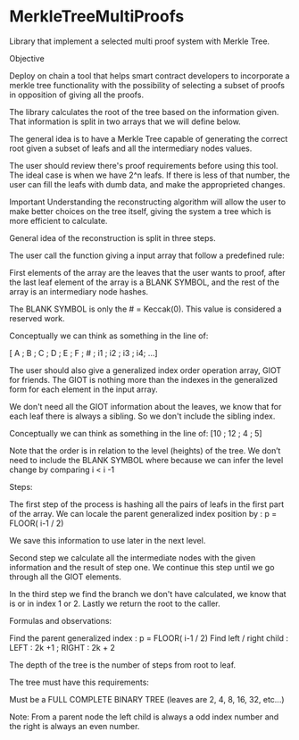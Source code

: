 # MerkleTreeMultiProofs

Library that implement a selected multi proof system with Merkle Tree.

Objective

Deploy on chain a tool that helps smart contract developers to incorporate a merkle tree functionality with the possibility of selecting a subset of proofs in opposition of giving all the proofs. 

The library calculates the root of the tree based on the information given.
That information is split in two arrays that we will define below.

The general idea is to have a Merkle Tree capable of generating the correct root given a subset of leafs and all the intermediary nodes values.

The user should review there's proof requirements before using this tool.
The ideal case is when we have 2^n leafs. If there is less of that number, the user can fill the leafs with dumb data, and make the approprieted changes. 

Important
Understanding the reconstructing algorithm will allow the user to make better choices on the tree itself, giving the system a tree which is more efficient to calculate.


General idea of the reconstruction is split in three steps.

The user call the function giving a input array that follow a predefined rule:

First elements of the array are the leaves that the user wants to proof, after the last leaf element of the array is a BLANK SYMBOL, and the rest of the array is an intermediary node hashes.

The BLANK SYMBOL is only the # = Keccak(0). This value is considered a reserved work.

Conceptually we can think as something in the line of: 

[ A ; B ; C ; D ; E ; F ; # ; i1 ; i2 ; i3 ; i4; …]

The user should also give a generalized index order operation array, GIOT for friends.
The GIOT is nothing more than the indexes in the generalized form for each element in the input array.

We don't need all the GIOT information about the leaves, we know that for each leaf there is always a sibling. So we don't include the sibling index.

Conceptually we can think as something in the line of: 
[10 ; 12 ; 4 ; 5]


Note that the order is in relation to the level (heights) of the tree. We don’t need to include the BLANK SYMBOL where because we can infer the level change by comparing i < i -1



Steps: 

The first step of the process is hashing all the pairs of leafs in the first part of the array.
We can locale the parent generalized index position by : p = FLOOR( i-1 / 2)

We save this information to use later in the next level.

Second step we calculate all the intermediate nodes with the given information and the result of step one. We continue this step until we go through all the GIOT elements.


In the third step we find the branch we don't have calculated, we know that is or in index 1 or 2. Lastly we return the root to the caller.





Formulas and observations:

Find the parent generalized index : p = FLOOR( i-1 / 2)
Find left / right child : LEFT : 2k +1 ; RIGHT : 2k + 2 

The depth of the tree is the number of steps from root to leaf.

The tree must have this requirements:

Must be a FULL COMPLETE BINARY TREE (leaves are 2, 4, 8, 16, 32, etc...)


Note: From a parent node the left child is always a odd index number and the right is always an even number.


